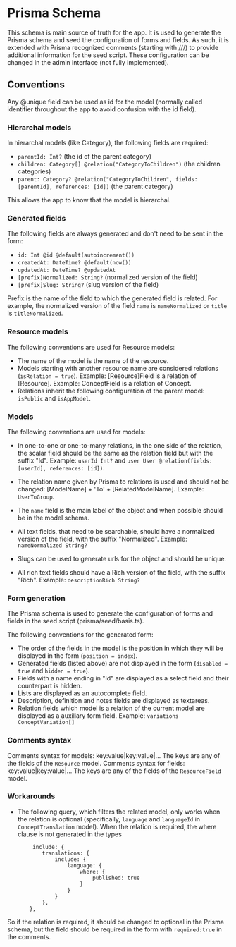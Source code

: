 # Prisma Schema

This schema is main source of truth for the app.
It is used to generate the Prisma schema and seed the configuration of forms and fields.
As such, it is extended with Prisma recognized comments (starting with ///) to provide additional information for the seed script.
These configuration can be changed in the admin interface (not fully implemented).

## Conventions

Any @unique field can be used as id for the model (normally called identifier throughout the app to avoid confusion with the id field).

### Hierarchal models

In hierarchal models (like Category), the following fields are required:

-   `parentId: Int?` (the id of the parent category)
-   `children: Category[] @relation("CategoryToChildren")` (the children categories)
-   `parent: Category? @relation("CategoryToChildren", fields: [parentId], references: [id])` (the parent category)

This allows the app to know that the model is hierarchal.

### Generated fields

The following fields are always generated and don't need to be sent in the form:

-   `id: Int @id @default(autoincrement())`
-   `createdAt: DateTime? @default(now())`
-   `updatedAt: DateTime? @updatedAt`
-   `[prefix]Normalized: String?` (normalized version of the field)
-   `[prefix]Slug: String?` (slug version of the field)

Prefix is the name of the field to which the generated field is related. For example, the normalized version of the field `name` is `nameNormalized` or `title` is `titleNormalized`.

### Resource models

The following conventions are used for Resource models:

-   The name of the model is the name of the resource.
-   Models starting with another resource name are considered relations (`isRelation = true`). Example: [Resource]Field is a relation of [Resource]. Example: ConceptField is a relation of Concept.
-   Relations inherit the following configuration of the parent model: `isPublic` and `isAppModel`.

### Models

The following conventions are used for models:

-   In one-to-one or one-to-many relations, in the one side of the relation, the scalar field should be the same as the relation field but with the suffix "Id". Example: `userId Int?` and `user User @relation(fields: [userId], references: [id])`.

-   The relation name given by Prisma to relations is used and should not be changed: [ModelName] + 'To' + [RelatedModelName]. Example: `UserToGroup`.

-   The `name` field is the main label of the object and when possible should be in the model schema.
-   All text fields, that need to be searchable, should have a normalized version of the field, with the suffix "Normalized". Example: `nameNormalized String?`
-   Slugs can be used to generate urls for the object and should be unique.
-   All rich text fields should have a Rich version of the field, with the suffix "Rich". Example: `descriptionRich String?`

### Form generation

The Prisma schema is used to generate the configuration of forms and fields in the seed script (prisma/seed/basis.ts).

The following conventions for the generated form:

-   The order of the fields in the model is the position in which they will be displayed in the form (`position = index`).
-   Generated fields (listed above) are not displayed in the form (`disabled = true` and `hidden = true`).
-   Fields with a name ending in "Id" are displayed as a select field and their counterpart is hidden.
-   Lists are displayed as an autocomplete field.
-   Description, definition and notes fields are displayed as textareas.
-   Relation fields which model is a relation of the current model are displayed as a auxiliary form field. Example: `variations ConceptVariation[]`

### Comments syntax

Comments syntax for models: key:value|key:value|... The keys are any of the fields of the `Resource` model.
Comments syntax for fields: key:value|key:value|... The keys are any of the fields of the `ResourceField` model.

### Workarounds

-   The following query, which filters the related model, only works when the relation is optional (specifically, `language` and `languageId` in `ConceptTranslation` model).
    When the relation is required, the where clause is not generated in the types

```prisma
        include: {
           translations: {
               include: {
                   language: {
                       where: {
                           published: true
                       }
                   }
               }
           },
       },
```

So if the relation is required, it should be changed to optional in the Prisma schema, but the field should be required in the form with `required:true` in the comments.
